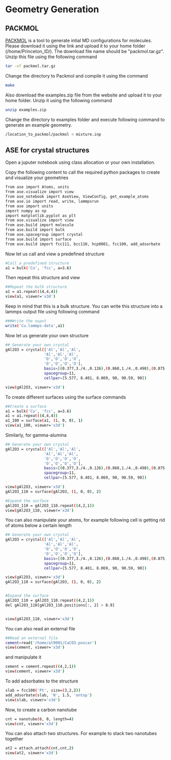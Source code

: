 # Geometry Generation

## PACKMOL

[PACKMOL](http://leandro.iqm.unicamp.br/m3g/packmol/download.shtml) is a tool to generate intial MD configurations for molecules. Please download it
using the link and upload it to your home folder (/home/Princeton_ID/). The download file name should be "packmol.tar.gz". Unzip this file using the following command

```sh
tar -xf packmol.tar.gz
``` 
Change the directory to Packmol and compile it using the command

```sh
make
```


Also download the examples.zip file from the website and upload it to your home folder. Unzip it using the following command

```sh
unzip examples.zip
``` 

Change the directory to examples folder and execute following command to generate an example geometry.

```sh
/location_to_packmol/packmol < mixture.inp
```


## ASE for crystal structures

Open a juputer notebook using class allocation or your own installation. 

Copy the following content to call the required python packages to create and visualize your geometries 

```sh
from ase import Atoms, units
from ase.visualize import view
from ase_notebook import AseView, ViewConfig, get_example_atoms
from ase.io import read, write, lammpsrun
from ase import units 
import numpy as np
import matplotlib.pyplot as plt
from ase.visualize import view
from ase.build import molecule
from ase.build import bulk
from ase.spacegroup import crystal
from ase.build import surface
from ase.build import fcc111, bcc110, hcp0001, fcc100, add_adsorbate
``` 

Now let us call and view a predefined structure

```sh
#Call a predefined structure
a1 = bulk('Cu', 'fcc', a=3.6)
```

Then repeat this structure and view

```sh
##Repeat the bulk structure
a1 = a1.repeat((4,4,4))
view(a1, viewer='x3d')
```
Keep in mind that this is a bulk structure. You can write this structure into a lammps output file using following command

```sh
###Write the ouput
write('Cu.lammps-data',a1)
```

Now let us generate your own structure

```sh
## Generate your own crystal
gAl2O3 = crystal(['Al','Al','Al',
                 'Al','Al','Al',
                 'O','O','O','O',
                 'O','O','O','O'],
                 basis=[(0.377,3./4.,0.126),(0.868,1./4.,0.498),(0.875,3./4.,0.125),(0.615,3./4.,0.745),(0.367,0.075,0.612),(0.116,0.579,0.862),(0.881,3./4.,0.874),(0.614,1./4.,0.640),(0.364,3./4.,0.889),(0.132,1./4.,0.627),(0.889,0.406,0.899),(0.605,0.917,0.614),(0.357,0.406,0.853),(0.138,0.916,0.637)],
                 spacegroup=11,
                 cellpar=[5.577, 8.401, 8.069, 90, 90.59, 90])

view(gAl2O3, viewer='x3d')
```

To create different surfaces using the surface commands

```sh
##Create a surface 
a1 = bulk('Cu', 'fcc', a=3.6)
a1 = a1.repeat((4,4,4))
a1_100 = surface(a1, (1, 0, 0), 1)
view(a1_100, viewer='x3d')
```

Similarly, for gamma-alumina
```sh
## Generate your own crystal
gAl2O3 = crystal(['Al','Al','Al',
                 'Al','Al','Al',
                 'O','O','O','O',
                 'O','O','O','O'],
                 basis=[(0.377,3./4.,0.126),(0.868,1./4.,0.498),(0.875,3./4.,0.125),(0.615,3./4.,0.745),(0.367,0.075,0.612),(0.116,0.579,0.862),(0.881,3./4.,0.874),(0.614,1./4.,0.640),(0.364,3./4.,0.889),(0.132,1./4.,0.627),(0.889,0.406,0.899),(0.605,0.917,0.614),(0.357,0.406,0.853),(0.138,0.916,0.637)],
                 spacegroup=11,
                 cellpar=[5.577, 8.401, 8.069, 90, 90.59, 90])

view(gAl2O3, viewer='x3d')
gAl2O3_110 = surface(gAl2O3, (1, 0, 0), 2)

#Expand the surface
gAl2O3_110 = gAl2O3_110.repeat((4,2,1))
view(gAl2O3_110, viewer='x3d')
```

You can also manipulate your atoms, for example following cell is getting rid of atoms below a certain length

```sh
## Generate your own crystal
gAl2O3 = crystal(['Al','Al','Al',
                 'Al','Al','Al',
                 'O','O','O','O',
                 'O','O','O','O'],
                 basis=[(0.377,3./4.,0.126),(0.868,1./4.,0.498),(0.875,3./4.,0.125),(0.615,3./4.,0.745),(0.367,0.075,0.612),(0.116,0.579,0.862),(0.881,3./4.,0.874),(0.614,1./4.,0.640),(0.364,3./4.,0.889),(0.132,1./4.,0.627),(0.889,0.406,0.899),(0.605,0.917,0.614),(0.357,0.406,0.853),(0.138,0.916,0.637)],
                 spacegroup=11,
                 cellpar=[5.577, 8.401, 8.069, 90, 90.59, 90])

view(gAl2O3, viewer='x3d')
gAl2O3_110 = surface(gAl2O3, (1, 0, 0), 2)


#Expand the surface
gAl2O3_110 = gAl2O3_110.repeat((4,2,1))
del gAl2O3_110[gAl2O3_110.positions[:, 2] > 8.9]


view(gAl2O3_110, viewer='x3d')
```

You can also read an external file

```sh
##Read an external file
cement=read('/home/al9001/CaCO3.poscar')
view(cement, viewer='x3d')
```
and manipulate it

```sh
cement = cement.repeat((4,2,1))
view(cement, viewer='x3d')
```

To add adsorbates to the structure

```sh
slab = fcc100('Pt', size=(3,2,2))
add_adsorbate(slab, 'N', 1.5, 'ontop')
view(slab, viewer='x3d')
```

Now, to create a carbon nanotube

```sh
cnt = nanotube(6, 0, length=4)
view(cnt, viewer='x3d')
```

You can also attach two structures. For example to stack two nanotubes together
```sh
at2 = attach.attach(cnt,cnt,2)
view(at2, viewer='x3d')
```
